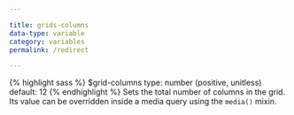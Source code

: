 ```yaml
---

title: grids-columns
data-type: variable
category: variables
permalink: /redirect

---
```


{% highlight sass %}
$grid-columns
  type: number (positive, unitless)
  default: 12
{% endhighlight %}
Sets the total number of columns in the grid. Its value can be overridden inside a media query using the `media()` mixin.

